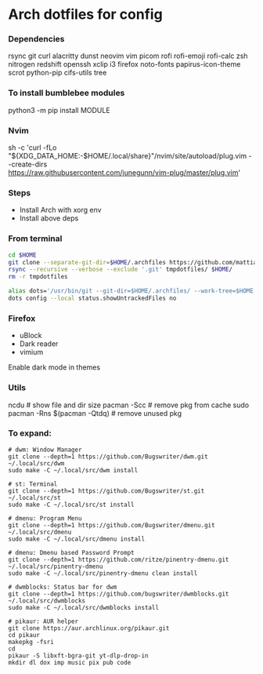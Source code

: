 # Arch dotfiles for config

### Dependencies
rsync git curl alacritty dunst neovim vim picom rofi rofi-emoji rofi-calc zsh nitrogen redshift openssh xclip i3
firefox noto-fonts papirus-icon-theme scrot python-pip cifs-utils tree

### To install bumblebee modules
python3 -m pip install MODULE

### Nvim
sh -c 'curl -fLo "${XDG_DATA_HOME:-$HOME/.local/share}"/nvim/site/autoload/plug.vim --create-dirs \
 https://raw.githubusercontent.com/junegunn/vim-plug/master/plug.vim'

### Steps
* Install Arch with xorg env
* Install above deps

### From terminal
```bash
cd $HOME
git clone --separate-git-dir=$HOME/.archfiles https://github.com/mattia46/archfiles.git tmpdotfiles
rsync --recursive --verbose --exclude '.git' tmpdotfiles/ $HOME/
rm -r tmpdotfiles

alias dots='/usr/bin/git --git-dir=$HOME/.archfiles/ --work-tree=$HOME'
dots config --local status.showUntrackedFiles no
```

### Firefox
* uBlock
* Dark reader
* vimium

Enable dark mode in themes

### Utils
ncdu # show file and dir size
pacman -Scc # remove pkg from cache
sudo pacman -Rns $(pacman -Qtdq) # remove unused pkg

### To expand:
```
# dwm: Window Manager
git clone --depth=1 https://github.com/Bugswriter/dwm.git ~/.local/src/dwm
sudo make -C ~/.local/src/dwm install

# st: Terminal
git clone --depth=1 https://github.com/Bugswriter/st.git ~/.local/src/st
sudo make -C ~/.local/src/st install

# dmenu: Program Menu
git clone --depth=1 https://github.com/Bugswriter/dmenu.git ~/.local/src/dmenu
sudo make -C ~/.local/src/dmenu install

# dmenu: Dmenu based Password Prompt
git clone --depth=1 https://github.com/ritze/pinentry-dmenu.git ~/.local/src/pinentry-dmenu
sudo make -C ~/.local/src/pinentry-dmenu clean install

# dwmblocks: Status bar for dwm
git clone --depth=1 https://github.com/bugswriter/dwmblocks.git ~/.local/src/dwmblocks
sudo make -C ~/.local/src/dwmblocks install

# pikaur: AUR helper
git clone https://aur.archlinux.org/pikaur.git
cd pikaur
makepkg -fsri
cd
pikaur -S libxft-bgra-git yt-dlp-drop-in
mkdir dl dox imp music pix pub code
```
